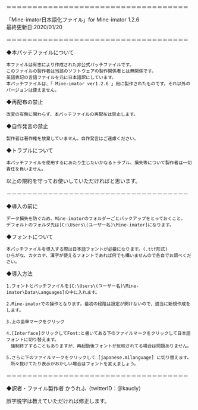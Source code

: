 ＝＝＝＝＝＝＝＝＝＝＝＝＝＝＝＝＝＝＝＝＝＝＝＝＝＝＝＝＝＝＝＝＝＝＝

「Mine-imator日本語化ファイル」for Mine-imator 1.2.6  
最終更新日:2020/01/20

＝＝＝＝＝＝＝＝＝＝＝＝＝＝＝＝＝＝＝＝＝＝＝＝＝＝＝＝＝＝＝＝＝＝＝

◆本パッチファイルについて

	本ファイルは有志により作成された非公式パッチファイルです。
	このファイルの製作者は当該のソフトウェアの製作関係者とは無関係です。
	英語表記の言語ファイルを元に日本語訳にしています。
	本パッチファイルは、「 Mine-imator ver1.2.6 」用に製作されたものです。それ以外のバージョンは使えません。

◆再配布の禁止

	改変の有無に関わらず、本パッチファイルの再配布は禁止します。

◆自作発言の禁止

	製作者は著作権を放棄していません。自作発言はご遠慮ください。

◆トラブルについて

	本パッチファイルを使用するにあたり生じたいかなるトラブル、損失等について製作者は一切責任を負いません。

以上の規約を守ってお使いしていただければと思います。

－－－－－－－－－－－－－－－－－－－－－－－－－－－－－－－－－－－

◆導入の前に

	データ損失を防ぐため、Mine-imatorのフォルダーごとバックアップをとっておくこと。
	デフォルトのフォルダ先は[C:\Users\(ユーザー名)\Mine-imator]になります。

◆フォントについて

	本パッチファイルを導入する際は日本語フォントが必要になります。(.ttf形式)
	ひらがな、カタカナ、漢字が使えるフォントであれば何でも構いませんので各自でお調べください。

◆導入方法

	1.フォントとパッチファイルを[C:\Users\(ユーザー名)\Mine-imator\Data\Languages]の中に入れます。

	2.Mine-imatorでの操作となります。最初の段階は設定が開けないので、適当に新規作成をします。
	
	3.上の歯車マークをクリック

	4.[Interface]クリックしてFont:と書いてある下のファイルマークをクリックして日本語フォントに切り替えます。
	　強制終了することもありますが、再起動後フォントが反映されてる場合は問題ありません。

	5.さらに下のファイルマークをクリックして [japanese.milanguage] に切り替えます。
	　所々抜けてたり表示がおかしい場合はフォントを変えましょう。

－－－－－－－－－－－－－－－－－－－－－－－－－－－－－－－－－－－

◆訳者・ファイル製作者
かうれふ（twitterID：＠kaucly）

誤字脱字は教えていただければ修正します。
